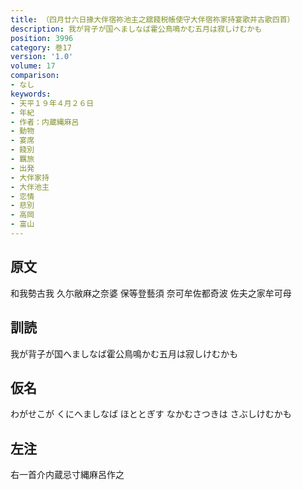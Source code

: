```yaml
---
title: （四月廿六日掾大伴宿祢池主之舘餞税帳使守大伴宿祢家持宴歌并古歌四首）
description: 我が背子が国へましなば霍公鳥鳴かむ五月は寂しけむかも
position: 3996
category: 巻17
version: '1.0'
volume: 17
comparison:
- なし
keywords:
- 天平１９年４月２６日
- 年紀
- 作者：内蔵縄麻呂
- 動物
- 宴席
- 餞別
- 羈旅
- 出発
- 大伴家持
- 大伴池主
- 恋情
- 悲別
- 高岡
- 富山
---
```


## 原文

和我勢古我 久尓敝麻之奈婆 保等登藝須 奈可牟佐都奇波 佐夫之家牟可母

## 訓読

我が背子が国へましなば霍公鳥鳴かむ五月は寂しけむかも

## 仮名

わがせこが くにへましなば ほととぎす なかむさつきは さぶしけむかも

## 左注

右一首介内蔵忌寸縄麻呂作之

